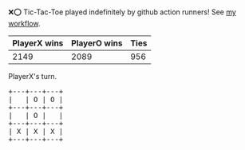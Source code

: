 :x::o: Tic-Tac-Toe played indefinitely by github action runners! See [my workflow](.github/workflows/play.yaml).

|PlayerX wins|PlayerO wins|Ties|
|-|-|-|
|2149|2089|956|

PlayerX's turn.

<pre>
+---+---+---+
|   | O | O |
+---+---+---+
|   | O |   |
+---+---+---+
| X | X | X |
+---+---+---+
</pre>